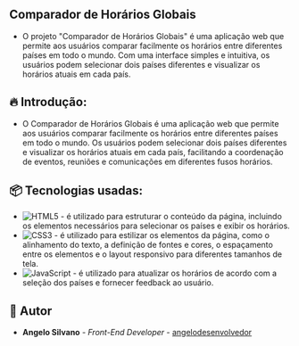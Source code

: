 ## Comparador de Horários Globais

* O projeto "Comparador de Horários Globais" é uma aplicação web que permite aos usuários comparar facilmente os horários entre diferentes países em todo o mundo. Com uma interface simples e intuitiva, os usuários podem selecionar dois países diferentes e visualizar os horários atuais em cada país.

## 🔥 Introdução:
* O Comparador de Horários Globais é uma aplicação web que permite aos usuários comparar facilmente os horários entre diferentes países em todo o mundo. Os usuários podem selecionar dois países diferentes e visualizar os horários atuais em cada país, facilitando a coordenação de eventos, reuniões e comunicações em diferentes fusos horários.

## 📦 Tecnologias usadas: 
* ![HTML5](https://img.shields.io/badge/html5-%23E34F26.svg?style=for-the-badge&logo=html5&logoColor=white) - é utilizado para estruturar o conteúdo da página, incluindo os elementos necessários para selecionar os países e exibir os horários.
* ![CSS3](https://img.shields.io/badge/css3-%231572B6.svg?style=for-the-badge&logo=css3&logoColor=white) - é utilizado para estilizar os elementos da página, como o alinhamento do texto, a definição de fontes e cores, o espaçamento entre os elementos e o layout responsivo para diferentes tamanhos de tela.
* ![JavaScript](https://img.shields.io/badge/javascript-%23323330.svg?style=for-the-badge&logo=javascript&logoColor=%23F7DF1E) - é utilizado para atualizar os horários de acordo com a seleção dos países e fornecer feedback ao usuário.

## 👷 Autor

* **Angelo Silvano** - *Front-End Developer* - [angelodesenvolvedor]()  

